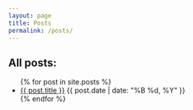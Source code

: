 ```yaml
---
layout: page
title: Posts
permalink: /posts/
---
```

## All posts:
<ul>
  {% for post in site.posts %}
    <li>
      <a href="{{ post.url | site.baseurl }}" class="postLink">{{ post.title }}</a>
      <span>{{ post.date | date: "%B %d, %Y" }}</span>
    </li>
  {% endfor %}
</ul>
